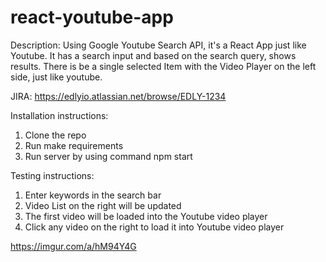 # react-youtube-app

Description: Using Google Youtube Search API, it's a React App just like Youtube. It has a search input and based on the search query, shows results. 
There is be a single selected Item with the Video Player on the left side, just like youtube. 

JIRA: https://edlyio.atlassian.net/browse/EDLY-1234

Installation instructions:

1. Clone the repo
2. Run make requirements
3. Run server by using command npm start

Testing instructions:

1. Enter keywords in the search bar
2. Video List on the right will be updated
3. The first video will be loaded into the Youtube video player
4. Click any video on the right to load it into Youtube video player


https://imgur.com/a/hM94Y4G
